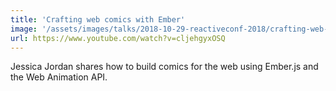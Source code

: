 ```yaml
---
title: 'Crafting web comics with Ember'
image: '/assets/images/talks/2018-10-29-reactiveconf-2018/crafting-web-comics-with-ember.jpg'
url: https://www.youtube.com/watch?v=cljehgyxOSQ
---
```


Jessica Jordan shares how to build comics for the web using Ember.js and the
Web Animation API.
